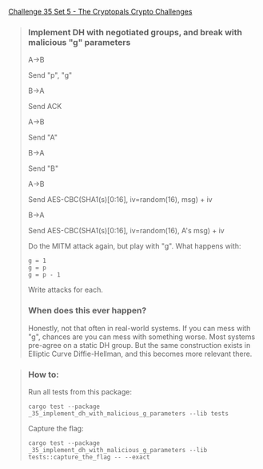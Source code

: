 [Challenge 35 Set 5 - The Cryptopals Crypto Challenges](https://cryptopals.com/sets/5/challenges/35)

> ### Implement DH with negotiated groups, and break with malicious "g" parameters
>
> A->B
>
> Send "p", "g"
>
> B->A
>
> Send ACK
>
> A->B
>
> Send "A"
>
> B->A
>
> Send "B"
>
> A->B
>
> Send AES-CBC(SHA1(s)\[0:16\], iv=random(16), msg) + iv
>
> B->A
>
> Send AES-CBC(SHA1(s)\[0:16\], iv=random(16), A's msg) + iv
>
> Do the MITM attack again, but play with "g". What happens with:
>
>     g = 1
>     g = p
>     g = p - 1
>
> Write attacks for each.
>
> ### When does this ever happen?
>
> Honestly, not that often in real-world systems. If you can mess with "g", chances are you can mess with something worse. Most systems pre-agree on a static DH group. But the same construction exists in Elliptic Curve Diffie-Hellman, and this becomes more relevant there.

> ### How to:
> Run all tests from this package:
>
>     cargo test --package _35_implement_dh_with_malicious_g_parameters --lib tests
>
> Capture the flag:
>
>     cargo test --package _35_implement_dh_with_malicious_g_parameters --lib tests::capture_the_flag -- --exact
